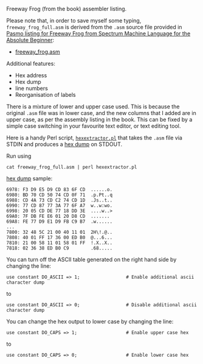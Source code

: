 Freeway Frog (from the book) assembler listing.

Please note that, in order to save myself some typing, `freeway_frog_full.asm` is derived from the `.asm` source file provided in [Pasmo listing for Freeway Frog from Spectrum Machine Language for the Absolute Beginner](https://www.sinclairzxworld.com/viewtopic.php?t=5583):

 - [freeway_frog.asm](https://www.sinclairzxworld.com/download/file.php?id=15045&sid=76a2585fce4b904fa2523b187e1830ec)

Additional features:

 - Hex address
 - Hex dump
 - line numbers
 - Reorganisation of labels

There is a mixture of lower and upper case used. This is because the original `.asm` file was in lower case, and the new columns that I added are in upper case, as per the assembly listing in the book. This can be fixed by a simple case switching in your favourite text editor, or text editing tool.

Here is a handy Perl script, [`hexextractor.pl`](https://github.com/greenonline/SpectrumMachineLanguageForTheAbsoluteBeginner/blob/main/ASM/hexextractor.pl) that takes the `.asm` file via STDIN and produces a [hex dump](https://github.com/greenonline/SpectrumMachineLanguageForTheAbsoluteBeginner/blob/main/ASM/freeway_frog.hex) on STDOUT.

Run using 

```none
cat freeway_frog_full.asm | perl hexextractor.pl
```

[hex dump](https://github.com/greenonline/SpectrumMachineLanguageForTheAbsoluteBeginner/blob/main/ASM/freeway_frog.hex) sample:

```none
6978: F3 D9 E5 D9 CD 83 6F CD  ......o.
6980: BD 70 CD 50 74 CD 0F 71  .p.Pt..q
6988: CD 4A 73 CD C2 74 CD 1D  .Js..t..
6990: 77 CD 87 77 3A 77 6F A7  w..w:wo.
6998: 20 05 CD DE 77 18 DD 3E  ....w..>
69A0: 7F DB FE E6 01 20 D8 CD  .......
69A8: FE 77 D9 E1 D9 FB C9 B7  .w......
...
7800: 32 48 5C 21 00 40 11 01  2H\!.@..
7808: 40 01 FF 17 36 00 ED B0  @...6...
7810: 21 00 58 11 01 58 01 FF  !.X..X..
7818: 02 36 38 ED B0 C9        .68.....
```
You can turn off the ASCII table generated on the right hand side by changing the line:
```none
use constant DO_ASCII => 1;                 # Enable additional ascii character dump
```
to
```none
use constant DO_ASCII => 0;                 # Disable additional ascii character dump
```
You can change the hex output to lower case by changing the line:
```none
use constant DO_CAPS => 1;                  # Enable upper case hex
```
to
```none
use constant DO_CAPS => 0;                  # Enable lower case hex
```

